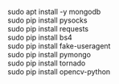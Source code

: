 sudo apt install -y mongodb <br/>
sudo pip install pysocks <br/>
sudo pip install requests <br/>
sudo pip install bs4 <br/>
sudo pip install fake-useragent <br/>
sudo pip install pymongo <br/>
sudo pip install tornado <br/>
sudo pip install opencv-python <br/>
